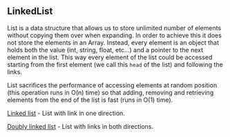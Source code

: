 ## LinkedList

List is a data structure that allows us to store unlimited number of
elements without copying them over when expanding. In order to achieve
this it does not store the elements in an Array. Instead, every element
is an object that holds both the value (int, string, float, etc...) and
a pointer to the next element in the list. This way every element of the
list could be accessed starting from the first element (we call this `head`
of the list) and following the links.

List sacrifices the performance of accessing elements at random position
(this operation runs in O(n) time) so that adding, removing and retrieving
elements from the end of the list is fast (runs in O(1) time).

[Linked list](http://en.wikipedia.org/wiki/Linked_list) - List with link in one direction.

[Doubly linked list](http://en.wikipedia.org/wiki/Doubly_linked_list) - List with
links in both directions.
